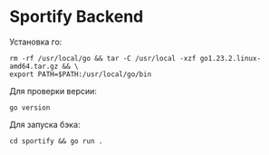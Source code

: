 # Sportify Backend

Установка го:
```shell
rm -rf /usr/local/go && tar -C /usr/local -xzf go1.23.2.linux-amd64.tar.gz && \
export PATH=$PATH:/usr/local/go/bin
```

Для проверки версии:
```shell
go version
```

Для запуска бэка: 
```shell
cd sportify && go run .
```